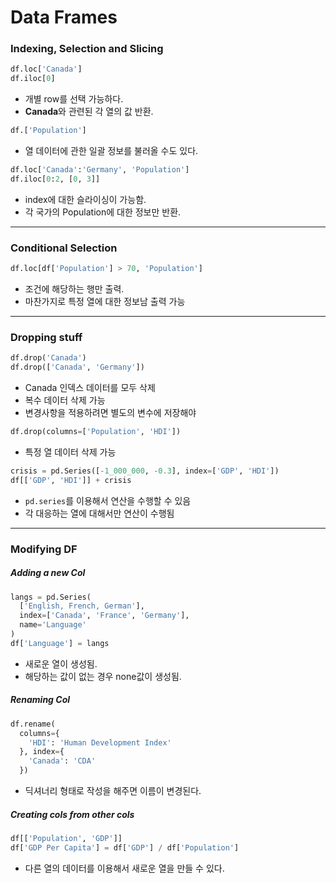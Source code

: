 # Data Frames



### Indexing, Selection and Slicing
```python
df.loc['Canada']
df.iloc[0]
```
* 개별 row를 선택 가능하다.
* **Canada**와 관련된 각 열의 값 반환.

```python
df.['Population']
```
* 열 데이터에 관한 일괄 정보를 불러올 수도 있다.

```python
df.loc['Canada':'Germany', 'Population']
df.iloc[0:2, [0, 3]]
```
* index에 대한 슬라이싱이 가능함.
* 각 국가의 Population에 대한 정보만 반환.


***


### Conditional Selection
```python
df.loc[df['Population'] > 70, 'Population']
```
* 조건에 해당하는 행만 출력.
* 마찬가지로 특정 열에 대한 정보남 출력 가능


***


### Dropping stuff
```python
df.drop('Canada')
df.drop(['Canada', 'Germany'])
```
* Canada 인덱스 데이터를 모두 삭제
* 복수 데이터 삭제 가능
* 변경사항을 적용하려면 별도의 변수에 저장해야

```python
df.drop(columns=['Population', 'HDI'])
```
* 특정 열 데이터 삭제 가능

```python
crisis = pd.Series([-1_000_000, -0.3], index=['GDP', 'HDI'])
df[['GDP', 'HDI']] + crisis
```
* ```pd.series```를 이용해서 연산을 수행할 수 있음
* 각 대응하는 열에 대해서만 연산이 수행됨


***


### Modifying DF

##### Adding a new Col
```python
langs = pd.Series(
  ['English, French, German'],
  index=['Canada', 'France', 'Germany'],
  name='Language'
)
df['Language'] = langs
```
* 새로운 열이 생성됨.
* 해당하는 값이 없는 경우 none값이 생성됨.

##### Renaming Col
```python
df.rename(
  columns={
    'HDI': 'Human Development Index'
  }, index={
    'Canada': 'CDA'
  })
```
* 딕셔너리 형태로 작성을 해주면 이름이 변경된다.

##### Creating cols from other cols
```python
df[['Population', 'GDP']]
df['GDP Per Capita'] = df['GDP'] / df['Population']
```
* 다른 열의 데이터를 이용해서 새로운 열을 만들 수 있다.
